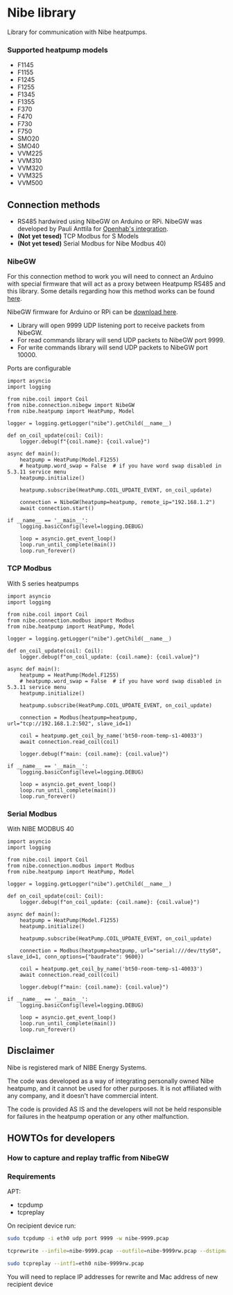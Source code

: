 # Nibe library
Library for communication with Nibe heatpumps.

### Supported heatpump models
 - F1145
 - F1155
 - F1245
 - F1255
 - F1345
 - F1355
 - F370
 - F470
 - F730
 - F750
 - SMO20
 - SMO40
 - VVM225
 - VVM310
 - VVM320
 - VVM325
 - VVM500

## Connection methods
- RS485 hardwired using NibeGW on Arduino or RPi. NibeGW was developed by Pauli Anttila for [Openhab's integration](https://www.openhab.org/addons/bindings/nibeheatpump/).
- **(Not yet tesed)** TCP Modbus for S Models
- **(Not yet tesed)** Serial Modbus for Nibe Modbus 40)

### NibeGW
For this connection method to work you will need to connect an Arduino with special firmware that will act as a proxy between Heatpump RS485 and this library. Some details regarding how this method works can be found [here](https://www.openhab.org/addons/bindings/nibeheatpump/#prerequisites).

NibeGW firmware for Arduino or RPi can be [download here](https://github.com/openhab/openhab-addons/tree/3.2.x/bundles/org.openhab.binding.nibeheatpump/contrib/NibeGW).

- Library will open 9999 UDP listening port to receive packets from NibeGW. 
- For read commands library will send UDP packets to NibeGW port 9999.
- For write commands library will send UDP packets to NibeGW port 10000.

Ports are configurable

```python3
import asyncio
import logging

from nibe.coil import Coil
from nibe.connection.nibegw import NibeGW
from nibe.heatpump import HeatPump, Model

logger = logging.getLogger("nibe").getChild(__name__)

def on_coil_update(coil: Coil):
    logger.debug(f"{coil.name}: {coil.value}")

async def main():
    heatpump = HeatPump(Model.F1255)
    # heatpump.word_swap = False  # if you have word swap disabled in 5.3.11 service menu
    heatpump.initialize()

    heatpump.subscribe(HeatPump.COIL_UPDATE_EVENT, on_coil_update)

    connection = NibeGW(heatpump=heatpump, remote_ip="192.168.1.2")
    await connection.start()

if __name__ == '__main__':
    logging.basicConfig(level=logging.DEBUG)

    loop = asyncio.get_event_loop()
    loop.run_until_complete(main())
    loop.run_forever()
```

### TCP Modbus
With S series heatpumps

```python3
import asyncio
import logging

from nibe.coil import Coil
from nibe.connection.modbus import Modbus
from nibe.heatpump import HeatPump, Model

logger = logging.getLogger("nibe").getChild(__name__)

def on_coil_update(coil: Coil):
    logger.debug(f"on_coil_update: {coil.name}: {coil.value}")

async def main():
    heatpump = HeatPump(Model.F1255)
    # heatpump.word_swap = False  # if you have word swap disabled in 5.3.11 service menu
    heatpump.initialize()

    heatpump.subscribe(HeatPump.COIL_UPDATE_EVENT, on_coil_update)

    connection = Modbus(heatpump=heatpump, url="tcp://192.168.1.2:502", slave_id=1)
    
    coil = heatpump.get_coil_by_name('bt50-room-temp-s1-40033')
    await connection.read_coil(coil)
    
    logger.debug(f"main: {coil.name}: {coil.value}")

if __name__ == '__main__':
    logging.basicConfig(level=logging.DEBUG)

    loop = asyncio.get_event_loop()
    loop.run_until_complete(main())
    loop.run_forever()
```

### Serial Modbus
With NIBE MODBUS 40

```python3
import asyncio
import logging

from nibe.coil import Coil
from nibe.connection.modbus import Modbus
from nibe.heatpump import HeatPump, Model

logger = logging.getLogger("nibe").getChild(__name__)

def on_coil_update(coil: Coil):
    logger.debug(f"on_coil_update: {coil.name}: {coil.value}")

async def main():
    heatpump = HeatPump(Model.F1255)
    heatpump.initialize()

    heatpump.subscribe(HeatPump.COIL_UPDATE_EVENT, on_coil_update)

    connection = Modbus(heatpump=heatpump, url="serial:///dev/ttyS0", slave_id=1, conn_options={"baudrate": 9600})
    
    coil = heatpump.get_coil_by_name('bt50-room-temp-s1-40033')
    await connection.read_coil(coil)
    
    logger.debug(f"main: {coil.name}: {coil.value}")

if __name__ == '__main__':
    logging.basicConfig(level=logging.DEBUG)

    loop = asyncio.get_event_loop()
    loop.run_until_complete(main())
    loop.run_forever()
```

## Disclaimer
Nibe is registered mark of NIBE Energy Systems.

The code was developed as a way of integrating personally owned Nibe heatpump, and it cannot be used for other purposes. It is not affiliated with any company, and it doesn't have commercial intent.

The code is provided AS IS and the developers will not be held responsible for failures in the heatpump operation or any other malfunction.

## HOWTOs for developers
### How to capture and replay traffic from NibeGW
### Requirements
APT:
 - tcpdump
 - tcpreplay

On recipient device run:
```bash
sudo tcpdump -i eth0 udp port 9999 -w nibe-9999.pcap

tcprewrite --infile=nibe-9999.pcap --outfile=nibe-9999rw.pcap --dstipmap=192.168.1.3:192.168.1.2 --enet-dmac=CC:CC:CC:CC:CC:CC --fixcsum

sudo tcpreplay --intf1=eth0 nibe-9999rw.pcap
```

You will need to replace IP addresses for rewrite and Mac address of new recipient device
